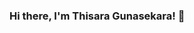 ### Hi there, I'm Thisara Gunasekara! 👋

<!--
**Thisara290/Thisara290** is a ✨ _special_ ✨ repository because its `README.md` (this file) appears on your GitHub profile.

I am an experienced mobile application developer specializing in Flutter development. With a proven track record in creating cross-platform applications, I bring expertise in leveraging Flutter's robust framework to deliver intuitive and high-performance mobile solutions. My proficiency extends to crafting engaging user interfaces and optimizing app functionality to meet diverse project requirements.


